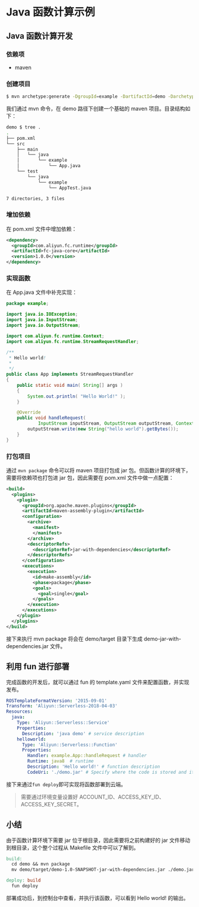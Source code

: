 # Java 函数计算示例

## Java 函数计算开发

### 依赖项

- maven

### 创建项目

```sh
$ mvn archetype:generate -DgroupId=example -DartifactId=demo -DarchetypeArtifactId=maven-archetype-quickstart -Dversion=1.0-SNAPSHOT -B
```

我们通过 mvn 命令，在 demo 路径下创建一个基础的 maven 项目。目录结构如下：

```sh
demo $ tree .
.
├── pom.xml
└── src
    ├── main
    │   └── java
    │       └── example
    │           └── App.java
    └── test
        └── java
            └── example
                └── AppTest.java

7 directories, 3 files
```

### 增加依赖

在 pom.xml 文件中增加依赖：

```xml
<dependency>
  <groupId>com.aliyun.fc.runtime</groupId>
  <artifactId>fc-java-core</artifactId>
  <version>1.0.0</version>
</dependency>
```

### 实现函数

在 App.java 文件中补充实现：

```java
package example;

import java.io.IOException;
import java.io.InputStream;
import java.io.OutputStream;

import com.aliyun.fc.runtime.Context;
import com.aliyun.fc.runtime.StreamRequestHandler;

/**
 * Hello world!
 *
 */
public class App implements StreamRequestHandler
{
    public static void main( String[] args )
    {
        System.out.println( "Hello World!" );
    }

    @Override
    public void handleRequest(
            InputStream inputStream, OutputStream outputStream, Context context) throws IOException {
        outputStream.write(new String("hello world").getBytes());
    }
}
```

### 打包项目

通过 `mvn package` 命令可以将 maven 项目打包成 jar 包。但函数计算的环境下，需要将依赖项也打包进 jar 包，因此需要在 pom.xml 文件中做一点配置：

```xml
<build>
  <plugins>
    <plugin>
      <groupId>org.apache.maven.plugins</groupId>
      <artifactId>maven-assembly-plugin</artifactId>
      <configuration>
        <archive>
          <manifest>
          </manifest>
        </archive>
        <descriptorRefs>
          <descriptorRef>jar-with-dependencies</descriptorRef>
        </descriptorRefs>
      </configuration>
      <executions>
        <execution>
          <id>make-assembly</id>
          <phase>package</phase>
          <goals>
            <goal>single</goal>
          </goals>
        </execution>
      </executions>
    </plugin>
  </plugins>
</build>
```

接下来执行 mvn package 将会在 demo/target 目录下生成 demo-jar-with-dependencies.jar 文件。

## 利用 fun 进行部署

完成函数的开发后，就可以通过 fun 的 template.yaml 文件来配置函数，并实现发布。

```yaml
ROSTemplateFormatVersion: '2015-09-01'
Transform: 'Aliyun::Serverless-2018-04-03'
Resources:
  java:
    Type: 'Aliyun::Serverless::Service'
    Properties:
      Description: 'java demo' # service description
    helloworld:
      Type: 'Aliyun::Serverless::Function'
      Properties:
        Handler: example.App::handleRequest # handler
        Runtime: java8  # runtime
        Description: 'Hello world!' # function description
        CodeUri: './demo.jar' # Specify where the code is stored and it should be upload to FC
```

接下来通过`fun deploy`即可实现将函数部署到云端。

> 需要通过环境变量设置好 ACCOUNT_ID、ACCESS_KEY_ID、ACCESS_KEY_SECRET。

## 小结

由于函数计算环境下需要 jar 位于根目录，因此需要将之前构建好的 jar 文件移动到根目录，这个整个过程从 Makefile 文件中可以了解到。

```makefile
build:
  cd demo && mvn package
  mv demo/target/demo-1.0-SNAPSHOT-jar-with-dependencies.jar ./demo.jar

deploy: build
  fun deploy
```

部署成功后，到控制台中查看，并执行该函数，可以看到 Hello world! 的输出。
